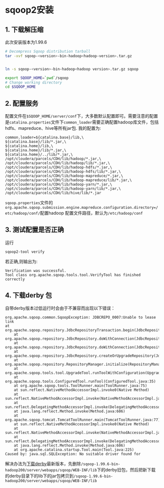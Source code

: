 # sqoop2安装

## 1. 下载解压缩

此次安装版本为1.99.6

```sh
# Decompress Sqoop distribution tarball
tar -xvf sqoop-<version>-bin-hadoop<hadoop-version>.tar.gz


ln -s sqoop-<version>-bin-hadoop<hadoop version>.tar.gz sqoop

export SQOOP_HOME=`pwd`/sqoop
# Change working directory
cd $SQOOP_HOME
```

## 2. 配置服务

配置文件在`$SQOOP_HOME/server/conf`下，大多数默认配置即可。需要注意的配置是`catalina.properties`文件下`common_loader`需要正确配置hadoop库文件，包括hdfs、mapreduce、hive等所有jar包. 我的配置为:
```
common.loader=${catalina.base}/lib,\ 
${catalina.base}/lib/*.jar,\ 
${catalina.home}/lib,\ 
${catalina.home}/lib/*.jar,\ 
${catalina.home}/../lib/*.jar,\ 
/opt/cloudera/parcels/CDH/lib/hadoop/*.jar,\ 
/opt/cloudera/parcels/CDH/lib/hadoop/lib/*.jar,\ 
/opt/cloudera/parcels/CDH/lib/hadoop-hdfs/*.jar,\ 
/opt/cloudera/parcels/CDH/lib/hadoop-hdfs/lib/*.jar,\ /opt/cloudera/parcels/CDH/lib/hadoop-mapreduce/*.jar,\ 
/opt/cloudera/parcels/CDH/lib/hadoop-mapreduce/lib/*.jar,\ 
/opt/cloudera/parcels/CDH/lib/hadoop-yarn/*.jar,\ 
/opt/cloudera/parcels/CDH/lib/hadoop-yarn/lib/*.jar,\ 
/opt/cloudera/parcels/CDH/lib/hive/lib/*.jar
```

`sqoop.properties`文件的`org.apache.sqoop.submission.engine.mapreduce.configuration.directory=/etc/hadoop/conf/`配置hadoop
配置文件路径，默认为`/etc/hadoop/conf`

## 3. 测试配置是否正确

运行
```
sqoop2-tool verify
```
若正确,则输出为:

```
Verification was successful.
Tool class org.apache.sqoop.tools.tool.VerifyTool has finished correctly
```

## 4. 下载derby 包

自带derby版本过低运行时会由于不兼容而出现以下错误：
```
org.apache.sqoop.common.SqoopException: JDBCREPO_0007:Unable to lease link
at org.apache.sqoop.repository.JdbcRepositoryTransaction.begin(JdbcRepositoryTransaction.java:63)
	at org.apache.sqoop.repository.JdbcRepository.doWithConnection(JdbcRepository.java:85)
	at org.apache.sqoop.repository.JdbcRepository.doWithConnection(JdbcRepository.java:61)
	at org.apache.sqoop.repository.JdbcRepository.createOrUpgradeRepository(JdbcRepository.java:127)
	at org.apache.sqoop.repository.RepositoryManager.initialize(RepositoryManager.java:123)
	at org.apache.sqoop.tools.tool.UpgradeTool.runToolWithConfiguration(UpgradeTool.java:39)
	at org.apache.sqoop.tools.ConfiguredTool.runTool(ConfiguredTool.java:35)
	at org.apache.sqoop.tools.ToolRunner.main(ToolRunner.java:75)
	at sun.reflect.NativeMethodAccessorImpl.invoke0(Native Method)
	at sun.reflect.NativeMethodAccessorImpl.invoke(NativeMethodAccessorImpl.java:57)
	at sun.reflect.DelegatingMethodAccessorImpl.invoke(DelegatingMethodAccessorImpl.java:43)
	at java.lang.reflect.Method.invoke(Method.java:606)
	at org.apache.sqoop.tomcat.TomcatToolRunner.main(TomcatToolRunner.java:77)
	at sun.reflect.NativeMethodAccessorImpl.invoke0(Native Method)
	at sun.reflect.NativeMethodAccessorImpl.invoke(NativeMethodAccessorImpl.java:57)
	at sun.reflect.DelegatingMethodAccessorImpl.invoke(DelegatingMethodAccessorImpl.java:43)
	at java.lang.reflect.Method.invoke(Method.java:606)
	at org.apache.catalina.startup.Tool.main(Tool.java:225)
Caused by: java.sql.SQLException: No suitable driver found for 
```

解决办法为[下载derby](http://db.apache.org/derby/derby_downloads.html)最新版本，先删除`/sqoop-1.99.6-bin-hadoop200/server/webapps/sqoop/WEB-INF/lib`下的derby旧包，然后把新下载的derby目录下的lib下的jar包拷贝到`/sqoop-1.99.6-bin-hadoop200/server/webapps/sqoop/WEB-INF/lib`
